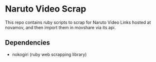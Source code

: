 Naruto Video Scrap
==================

This repo contains ruby scripts to scrap for Naruto Video Links hosted at novamov, and then import them in movshare via its api.

## Dependencies

 - nokogiri (ruby web scrapping library)
